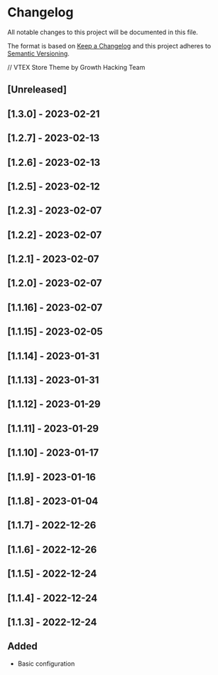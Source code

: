 # Changelog

All notable changes to this project will be documented in this file.

The format is based on [Keep a Changelog](http://keepachangelog.com/en/1.0.0/)
and this project adheres to [Semantic Versioning](http://semver.org/spec/v2.0.0.html).

// VTEX Store Theme by Growth Hacking Team 

## [Unreleased]

## [1.3.0] - 2023-02-21

## [1.2.7] - 2023-02-13

## [1.2.6] - 2023-02-13

## [1.2.5] - 2023-02-12

## [1.2.3] - 2023-02-07

## [1.2.2] - 2023-02-07

## [1.2.1] - 2023-02-07

## [1.2.0] - 2023-02-07

## [1.1.16] - 2023-02-07

## [1.1.15] - 2023-02-05

## [1.1.14] - 2023-01-31

## [1.1.13] - 2023-01-31

## [1.1.12] - 2023-01-29

## [1.1.11] - 2023-01-29

## [1.1.10] - 2023-01-17

## [1.1.9] - 2023-01-16

## [1.1.8] - 2023-01-04

## [1.1.7] - 2022-12-26

## [1.1.6] - 2022-12-26

## [1.1.5] - 2022-12-24

## [1.1.4] - 2022-12-24

## [1.1.3] - 2022-12-24
## Added
- Basic configuration
